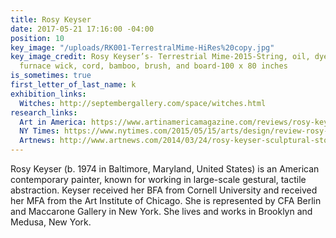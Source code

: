 ```yaml
---
title: Rosy Keyser
date: 2017-05-21 17:16:00 -04:00
position: 10
key_image: "/uploads/RK001-TerrestralMime-HiRes%20copy.jpg"
key_image_credit: Rosy Keyser’s- Terrestrial Mime-2015-String, oil, dye, acrylic enamel,
  furnace wick, cord, bamboo, brush, and board-100 x 80 inches
is_sometimes: true
first_letter_of_last_name: k
exhibition_links:
  Witches: http://septembergallery.com/space/witches.html
research_links:
  Art in America: https://www.artinamericamagazine.com/reviews/rosy-keyser/
  NY Times: https://www.nytimes.com/2015/05/15/arts/design/review-rosy-keyser-the-hell-bitch.html
  Artnews: http://www.artnews.com/2014/03/24/rosy-keyser-sculptural-stories-that-never-end/
---
```


Rosy Keyser (b. 1974 in Baltimore, Maryland, United States) is an American contemporary painter, known for working in large-scale gestural, tactile abstraction. Keyser received her BFA from Cornell University and received her MFA from the Art Institute of Chicago. She is represented by CFA Berlin and Maccarone Gallery in New York. She lives and works in Brooklyn and Medusa, New York.